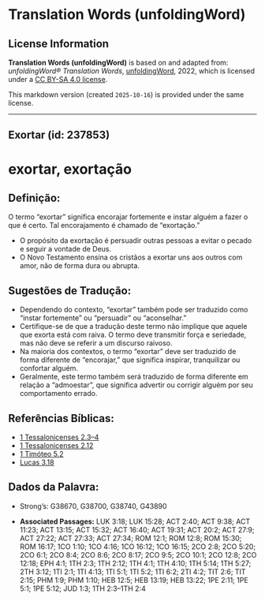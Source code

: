 # Translation Words (unfoldingWord)

## License Information

**Translation Words (unfoldingWord)** is based on and adapted from: _unfoldingWord® Translation Words_, [unfoldingWord](https://unfoldingword.org/utw), 2022, which is licensed under a [CC BY-SA 4.0 license](https://creativecommons.org/licenses/by-sa/4.0/legalcode.en).

This markdown version (created `2025-10-16`) is provided under the same license.



--------------------------------

## Exortar (id: 237853)

exortar, exortação
==================

Definição:
----------

O termo “exortar” significa encorajar fortemente e instar alguém a fazer o que é certo. Tal encorajamento é chamado de “exortação.”

* O propósito da exortação é persuadir outras pessoas a evitar o pecado e seguir a vontade de Deus.
* O Novo Testamento ensina os cristãos a exortar uns aos outros com amor, não de forma dura ou abrupta.

Sugestões de Tradução:
----------------------

* Dependendo do contexto, “exortar” também pode ser traduzido como “instar fortemente” ou “persuadir” ou “aconselhar.”
* Certifique\-se de que a tradução deste termo não implique que aquele que exorta está com raiva. O termo deve transmitir força e seriedade, mas não deve se referir a um discurso raivoso.
* Na maioria dos contextos, o termo “exortar” deve ser traduzido de forma diferente de “encorajar,” que significa inspirar, tranquilizar ou confortar alguém.
* Geralmente, este termo também será traduzido de forma diferente em relação a “admoestar”, que significa advertir ou corrigir alguém por seu comportamento errado.

Referências Bíblicas:
---------------------

* [1 Tessalonicenses 2\.3–4](https://ref.ly/1Thess2:3-1Thess2:4)
* [1 Tessalonicenses 2\.12](https://ref.ly/1Thess2:12)
* [1 Timóteo 5\.2](https://ref.ly/1Tim5:2)
* [Lucas 3\.18](https://ref.ly/Luke3:18)

Dados da Palavra:
-----------------

* Strong’s: G38670, G38700, G38740, G43890

* **Associated Passages:** LUK 3:18; LUK 15:28; ACT 2:40; ACT 9:38; ACT 11:23; ACT 13:15; ACT 15:32; ACT 16:40; ACT 19:31; ACT 20:2; ACT 27:9; ACT 27:22; ACT 27:33; ACT 27:34; ROM 12:1; ROM 12:8; ROM 15:30; ROM 16:17; 1CO 1:10; 1CO 4:16; 1CO 16:12; 1CO 16:15; 2CO 2:8; 2CO 5:20; 2CO 6:1; 2CO 8:4; 2CO 8:6; 2CO 8:17; 2CO 9:5; 2CO 10:1; 2CO 12:8; 2CO 12:18; EPH 4:1; 1TH 2:3; 1TH 2:12; 1TH 4:1; 1TH 4:10; 1TH 5:14; 1TH 5:27; 2TH 3:12; 1TI 2:1; 1TI 4:13; 1TI 5:1; 1TI 5:2; 1TI 6:2; 2TI 4:2; TIT 2:6; TIT 2:15; PHM 1:9; PHM 1:10; HEB 12:5; HEB 13:19; HEB 13:22; 1PE 2:11; 1PE 5:1; 1PE 5:12; JUD 1:3; 1TH 2:3–1TH 2:4

